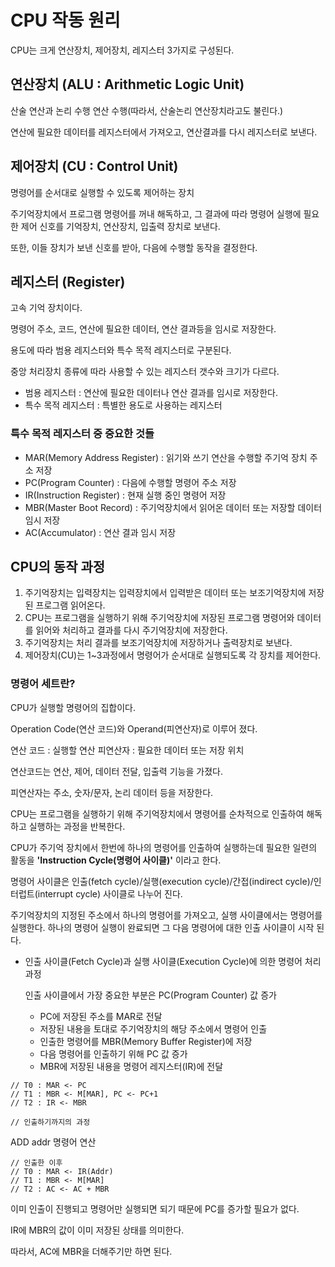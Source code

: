 # CPU 작동 원리

CPU는 크게 연산장치, 제어장치, 레지스터 3가지로 구성된다.

## 연산장치 (ALU : Arithmetic Logic Unit)

산술 연산과 논리 수행 연산 수행(따라서, 산술논리 연산장치라고도 불린다.)

연산에 필요한 데이터를 레지스터에서 가져오고, 연산결과를 다시 레지스터로 보낸다.

## 제어장치 (CU : Control Unit)

명령어를 순서대로 실행할 수 있도록 제어하는 장치

주기억장치에서 프로그램 명령어를 꺼내 해독하고, 그 결과에 따라 명령어 실행에 필요한 제어 신호를 기억장치, 연산장치, 입출력 장치로 보낸다.

또한, 이들 장치가 보낸 신호를 받아, 다음에 수행할 동작을 결정한다.

## 레지스터 (Register)

고속 기억 장치이다.

명령어 주소, 코드, 연산에 필요한 데이터, 연산 결과등을 임시로 저장한다.

용도에 따라 범용 레지스터와 특수 목적 레지스터로 구분된다.

중앙 처리장치 종류에 따라 사용할 수 있는 레지스터 갯수와 크기가 다르다.

- 범용 레지스터 : 연산에 필요한 데이터나 연산 결과를 임시로 저장한다.
- 특수 목적 레지스터 : 특별한 용도로 사용하는 레지스터

### 특수 목적 레지스터 중 중요한 것들

- MAR(Memory Address Register) : 읽기와 쓰기 연산을 수행할 주기억 장치 주소 저장
- PC(Program Counter) : 다음에 수행할 명령어 주소 저장
- IR(Instruction Register) : 현재 실행 중인 명령어 저장
- MBR(Master Boot Record) : 주기억장치에서 읽어온 데이터 또는 저장할 데이터 임시 저장
- AC(Accumulator) : 연산 결과 임시 저장

## CPU의 동작 과정

1. 주기억장치는 입력장치는 입력장치에서 입력받은 데이터 또는 보조기억장치에 저장된 프로그램 읽어온다.
2. CPU는 프로그램을 실행하기 위해 주기억장치에 저장된 프로그램 명령어와 데이터를 읽어와 처리하고 결과를 다시 주기억장치에 저장한다.
3. 주기억장치는 처리 결과를 보조기억장치에 저장하거나 출력장치로 보낸다.
4. 제어장치(CU)는 1~3과정에서 명령어가 순서대로 실행되도록 각 장치를 제어한다.

### 명령어 세트란?

CPU가 실행할 명령어의 집합이다.

Operation Code(연산 코드)와 Operand(피연산자)로 이루어 졌다.

연산 코드 : 실행할 연산
피연산자 : 필요한 데이터 또는 저장 위치

연산코드는 연산, 제어, 데이터 전달, 입출력 기능을 가졌다.

피연산자는 주소, 숫자/문자, 논리 데이터 등을 저장한다.

CPU는 프로그램을 실행하기 위해 주기억장치에서 명령어를 순차적으로 인출하여 해독하고 실행하는 과정을 반복한다.

CPU가 주기억 장치에서 한번에 하나의 명령어를 인출하여 실행하는데 필요한 일련의 활동을 **'Instruction Cycle(명령어 사이클)'** 이라고 한다.

명령어 사이클은 인출(fetch cycle)/실행(execution cycle)/간접(indirect cycle)/인터럽트(interrupt cycle) 사이클로 나누어 진다.

주기억장치의 지정된 주소에서 하나의 명령어를 가져오고, 실행 사이클에서는 명령어를 실행한다. 하나의 명령어 실행이 완료되면 그 다음 명령어에 대한 인출 사이클이 시작 된다.

- 인출 사이클(Fetch Cycle)과 실행 사이클(Execution Cycle)에 의한 명령어 처리 과정

  인출 사이클에서 가장 중요한 부분은 PC(Program Counter) 값 증가

  - PC에 저장된 주소를 MAR로 전달
  - 저장된 내용을 토대로 주기억장치의 해당 주소에서 명령어 인출
  - 인출한 명령어를 MBR(Memory Buffer Register)에 저장
  - 다음 명령어를 인출하기 위해 PC 값 증가
  - MBR에 저장된 내용을 명령어 레지스터(IR)에 전달

```
// T0 : MAR <- PC
// T1 : MBR <- M[MAR], PC <- PC+1
// T2 : IR <- MBR

// 인출하기까지의 과정
```

ADD addr 명령어 연산

```
// 인출한 이후
// T0 : MAR <- IR(Addr)
// T1 : MBR <- M[MAR]
// T2 : AC <- AC + MBR
```

이미 인출이 진행되고 명령어만 실행되면 되기 때문에 PC를 증가할 필요가 없다.

IR에 MBR의 값이 이미 저장된 상태를 의미한다.

따라서, AC에 MBR을 더해주기만 하면 된다.
